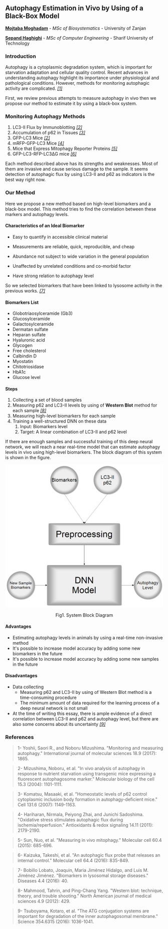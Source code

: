 ## Autophagy Estimation in Vivo by Using of a Black-Box Model

[**Mojtaba Moghadam**](https://github.com/mojtaba-moghadam) - *MSc of Biosystematics* - University of Zanjan

[**Sepand Haghighi**](https://github.com/sepandhaghighi) - *MSc of Computer Engineering* - Sharif University of Technology

### Introduction	

Autophagy is a cytoplasmic degradation system, which is important for starvation adaptation and cellular quality control. Recent advances in understanding autophagy highlight its importance under physiological and pathological conditions. However, methods for monitoring autophagic activity are complicated. [*[1]*](#references)

First, we review previous attempts to measure autophagy in vivo then we propose our method to estimate it by using a black-box system.

### Monitoring Autophagy Methods

1. LC3-II Flux by Immunoblotting [*[2]*](#references)
2. Accumulation of p62 in Tissues [*[3]*](#references)
3. GFP-LC3 Mice [*[2]*](#references)
4. mRFP-GFP-LC3 Mice [*[4]*](#references)
5. Mice that Express Mitophagy Reporter Proteins [*[5]*](#references)
6. GFP-LC3-RFP-LC3ΔG mice [*[6]*](#references)

Each method described above has its strengths and weaknesses. Most of them are invasive and cause serious damage to the sample.
It seems detection of autophagic flux by using LC3-II and p62 as indicators is the best way right now.

### Our Method
Here we propose a new method based on high-level biomarkers and a black-box model. This method tries to find the correlation between these markers and autophagy levels.

#### Characteristics of an Ideal Biomarker

- Easy to quantify in accessible clinical material

- Measurements are reliable, quick, reproducible, and cheap

- Abundance not subject to wide variation in the general population

- Unaffected by unrelated conditions and co-morbid factor

- Have strong relation to autophagy level

So we selected biomarkers that have been linked to lysosome activity in the previous works. [*[7]*](#references)

#### Biomarkers List

- Globotriaosylceramide (Gb3)
- Glucosylceramide
- Galactosylceramide
- Dermatan sulfate
- Heparan sulfate
- Hyaluronic acid
- Glycogen
- Free cholesterol
- Calbindin D
- Myostatin
- Chitotriosidase
- HbA1c
- Glucose level

#### Steps

1. Collecting a set of blood samples
2. Measuring p62 and LC3-II levels by using of **Western Blot** method for each sample [*[8]*](#references)
3. Measuring high-level biomarkers for each sample
4. Training a well-structured DNN on these data
	1. Input: Biomarkers level
	2. Target: A linear combination of LC3-II and p62 level

If there are enough samples and successful training of this deep neural network, we will reach a near real-time model that can estimate autophagy levels in vivo using high-level biomarkers.
The block diagram of this system is shown in the figure.

<div align="center" style="text-align: center;">
<img src="1.jpg">
<p>Fig1. System Block Diagram</p>
</div>

#### Advantages

- Estimating autophagy levels in animals by using a real-time non-invasive method
- It's possible to increase model accuracy by adding some new biomarkers in the future
- It's possible to increase model accuracy by adding some new samples in the future

#### Disadvantages

- Data collecting
	- Measuring p62 and LC3-II by using of Western Blot method is a time-consuming procedure
	- The minimum amount of data required for the learning process of a deep neural network is not small
- At the time of writing this essay, there is ample evidence of a direct correlation between LC3-II and p62 and autophagy level, but there are also some concerns about its uncertainty [*[9]*](#references)

### References

<blockquote>1- Yoshii, Saori R., and Noboru Mizushima. "Monitoring and measuring autophagy." International journal of molecular sciences 18.9 (2017): 1865.</blockquote>

<blockquote>2- Mizushima, Noboru, et al. "In vivo analysis of autophagy in response to nutrient starvation using transgenic mice expressing a fluorescent autophagosome marker." Molecular biology of the cell 15.3 (2004): 1101-1111.</blockquote>

<blockquote>3- Komatsu, Masaaki, et al. "Homeostatic levels of p62 control cytoplasmic inclusion body formation in autophagy-deficient mice." Cell 131.6 (2007): 1149-1163.</blockquote>

<blockquote>4- Hariharan, Nirmala, Peiyong Zhai, and Junichi Sadoshima. "Oxidative stress stimulates autophagic flux during ischemia/reperfusion." Antioxidants & redox signaling 14.11 (2011): 2179-2190.</blockquote>

<blockquote>5- Sun, Nuo, et al. "Measuring in vivo mitophagy." Molecular cell 60.4 (2015): 685-696.</blockquote>

<blockquote>6- Kaizuka, Takeshi, et al. "An autophagic flux probe that releases an internal control." Molecular cell 64.4 (2016): 835-849.</blockquote>

<blockquote>7- Bobillo Lobato, Joaquin, Maria Jiménez Hidalgo, and Luis M. Jiménez Jiménez. "Biomarkers in lysosomal storage diseases." Diseases 4.4 (2016): 40.</blockquote>

<blockquote>8- Mahmood, Tahrin, and Ping-Chang Yang. "Western blot: technique, theory, and trouble shooting." North American journal of medical sciences 4.9 (2012): 429.</blockquote>

<blockquote>9- Tsuboyama, Kotaro, et al. "The ATG conjugation systems are important for degradation of the inner autophagosomal membrane." Science 354.6315 (2016): 1036-1041.</blockquote>